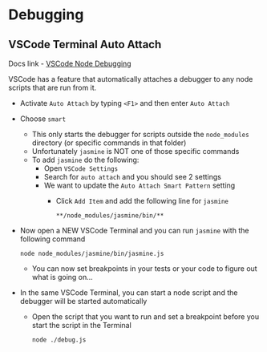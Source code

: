 # Debugging

## VSCode Terminal Auto Attach

Docs link - [VSCode Node Debugging](https://code.visualstudio.com/docs/nodejs/nodejs-debugging)

VSCode has a feature that automatically attaches a debugger to any node scripts that are run from it.

- Activate `Auto Attach` by typing `<F1>` and then enter `Auto Attach`
- Choose `smart`
  - This only starts the debugger for scripts outside the `node_modules` directory (or specific commands in that folder)
  - Unfortunately `jasmine` is NOT one of those specific commands
  - To add `jasmine` do the following:
    - Open `VSCode Settings`
    - Search for `auto attach` and you should see 2 settings
    - We want to update the `Auto Attach Smart Pattern` setting
      - Click `Add Item` and add the following line for `jasmine`

         ```text
         **/node_modules/jasmine/bin/**
         ```

- Now open a NEW VSCode Terminal and you can run `jasmine` with the following command

    ```text
    node node_modules/jasmine/bin/jasmine.js
    ```

  - You can now set breakpoints in your tests or your code to figure out what is going on...

- In the same VSCode Terminal, you can start a node script and the debugger will be started automatically
  - Open the script that you want to run and set a breakpoint before you start the script in the Terminal

    ```text
    node ./debug.js
    ```
